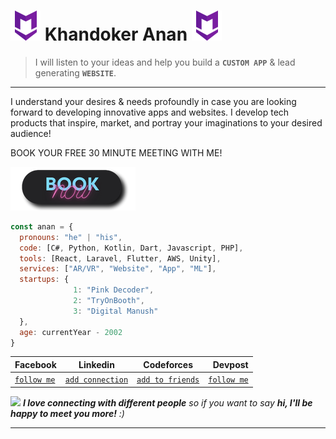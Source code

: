 # ![alt text][logo] Khandoker Anan ![alt text][logo]

[logo]: https://github.com/adam-p/markdown-here/raw/master/src/common/images/icon48.png "Logo Title Text 2"



> I will listen to your ideas and help you build a **`CUSTOM APP`** & lead generating **`WEBSITE`**.

---

I understand your desires & needs profoundly in case you are looking forward to developing innovative apps and websites. I develop tech products that inspire, market, and portray your imaginations to your desired audience!



BOOK YOUR FREE 30 MINUTE MEETING WITH ME!


[![book Now][book]](https://calendly.com/khandokeranan/30free)

[book]: https://github.com/anwholesquare/anwholesquare/blob/main/book.png "BOOK NOW" 




```javascript
const anan = {
  pronouns: "he" | "his",
  code: [C#, Python, Kotlin, Dart, Javascript, PHP],
  tools: [React, Laravel, Flutter, AWS, Unity],
  services: ["AR/VR", "Website", "App", "ML"],
  startups: {
              1: "Pink Decoder",
              2: "TryOnBooth",
              3: "Digital Manush"
  },
  age: currentYear - 2002
}
```



| Facebook  | Linkedin  | Codeforces | Devpost |
| ------------- |:-------------:|:-------------:|-----:|
| [`follow me`](https://www.facebook.com/khandoker.anan/)  | [`add connection`](https://www.linkedin.com/in/khandokeranan/) |  [`add to friends`](https://codeforces.com/profile/anwholesquare) | [`follow me`](https://devpost.com/khandokeranan)

<img src="https://media.giphy.com/media/LnQjpWaON8nhr21vNW/giphy.gif" width="60"> <em><b>I love connecting with different people</b> so if you want to say <b>hi, I'll be happy to meet you more!</b> :)</em>

---


